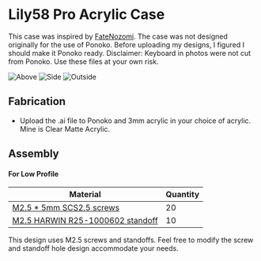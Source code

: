 # Lily58 Pro Acrylic Case

This case was inspired by [FateNozomi](https://github.com/FateNozomi). The case was not designed originally for the use of Ponoko. Before uploading my designs, I figured I should make it Ponoko ready.
 Disclaimer: Keyboard in photos were not cut from Ponoko. Use these files at your own risk.  

![Above](https://i.imgur.com/5u8Z2vP.jpg)
![Side](https://i.imgur.com/3TBSXVp.jpg)
![Outside](https://i.imgur.com/feSbqbO.jpg)

## Fabrication

- Upload the .ai file to Ponoko and 3mm acrylic in your choice of acrylic. Mine is Clear Matte Acrylic.

## Assembly

#### For Low Profile

Material | Quantity
------------ | -------------
[M2.5 * 5mm SCS2.5 screws](https://www.amazon.com/gp/product/B01H2106US/ref=ppx_yo_dt_b_asin_title_o00_s00?ie=UTF8&th=1) | 20
[M2.5 HARWIN R25-1000602 standoff](https://www.harwin.com/products/R25-1000602/) | 10

This design uses M2.5 screws and standoffs. Feel free to modify the screw and standoff hole design accommodate your needs.
